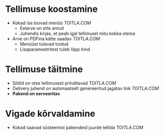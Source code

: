 # Tellimuse koostamine
* Kokad ise loovad menüü *TOITLA.COM*
    * Eelarve on ette antud
    * Juhendis kirjas, et peab igal tellimusel mitu kokka olema
* Arve on PDFina kätte saadav *TOITLA.COM*
    * Menüüst tulevad toidud
    * Lisaparameetritest tuleb lõpp hind

# Tellimuse täitmine
* Sildid on otse tellimusest prinditavad *TOITLA.COM*
* Delivery juhend on automaatselt genereeritud jagatav link *TOITLA.COM*
* **Pakend on serveeritav**

# Vigade kõrvaldamine
* Kokad saavad süsteemist pakendeid juurde tellida *TOITLA.COM*
